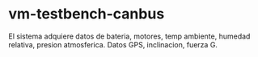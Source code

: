 # vm-testbench-canbus
El sistema adquiere datos de bateria, motores, temp ambiente, humedad relativa, presion atmosferica. Datos GPS, inclinacion, fuerza G.
